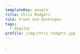 ```yaml
---
templateKey: people
title: Chris Rodgers
role: Front end Developer
tags:
  - Digital
profile: /img/chris rodgers.jpg
---
```

.
